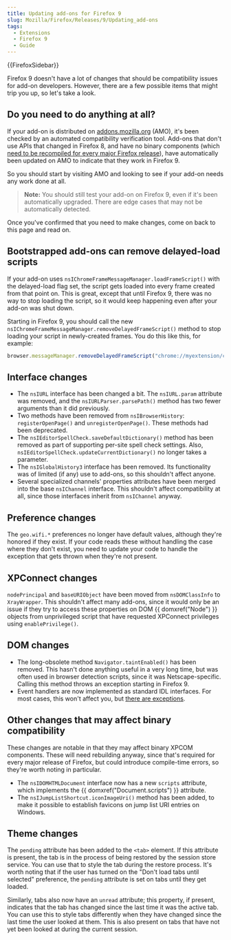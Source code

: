 ```yaml
---
title: Updating add-ons for Firefox 9
slug: Mozilla/Firefox/Releases/9/Updating_add-ons
tags:
  - Extensions
  - Firefox 9
  - Guide
---
```


{{FirefoxSidebar}}

Firefox 9 doesn't have a lot of changes that should be compatibility issues for add-on developers. However, there are a few possible items that might trip you up, so let's take a look.

## Do you need to do anything at all?

If your add-on is distributed on [addons.mozilla.org](https://addons.mozilla.org/en-US/firefox/) (AMO), it's been checked by an automated compatibility verification tool. Add-ons that don't use APIs that changed in Firefox 8, and have no binary components (which [need to be recompiled for every major Firefox release](/en-US/docs/Mozilla/Developer_guide/Interface_Compatibility#binary_interfaces)), have automatically been updated on AMO to indicate that they work in Firefox 9.

So you should start by visiting AMO and looking to see if your add-on needs any work done at all.

> **Note:** You should still test your add-on on Firefox 9, even if it's been automatically upgraded. There are edge cases that may not be automatically detected.

Once you've confirmed that you need to make changes, come on back to this page and read on.

## Bootstrapped add-ons can remove delayed-load scripts

If your add-on uses `nsIChromeFrameMessageManager.loadFrameScript()` with the delayed-load flag set, the script gets loaded into every frame created from that point on. This is great, except that until Firefox 9, there was no way to stop loading the script, so it would keep happening even after your add-on was shut down.

Starting in Firefox 9, you should call the new `nsIChromeFrameMessageManager.removeDelayedFrameScript()` method to stop loading your script in newly-created frames. You do this like this, for example:

```js
browser.messageManager.removeDelayedFrameScript("chrome://myextension/content/somescript.js");
```

## Interface changes

- The `nsIURL` interface has been changed a bit. The `nsIURL.param` attribute was removed, and the `nsIURLParser.parsePath()` method has two fewer arguments than it did previously.
- Two methods have been removed from `nsIBrowserHistory`: `registerOpenPage()` and `unregisterOpenPage()`. These methods had been deprecated.
- The `nsIEditorSpellCheck.saveDefaultDictionary()` method has been removed as part of supporting per-site spell check settings. Also, `nsIEditorSpellCheck.updateCurrentDictionary()` no longer takes a parameter.
- The `nsIGlobalHistory3` interface has been removed. Its functionality was of limited (if any) use to add-ons, so this shouldn't affect anyone.
- Several specialized channels' properties attributes have been merged into the base `nsIChannel` interface. This shouldn't affect compatibility at all, since those interfaces inherit from `nsIChannel` anyway.

## Preference changes

The `geo.wifi.*` preferences no longer have default values, although they're honored if they exist. If your code reads these without handling the case where they don't exist, you need to update your code to handle the exception that gets thrown when they're not present.

## XPConnect changes

`nodePrincipal` and `baseURIObject` have been moved from `nsDOMClassInfo` to `XrayWrapper`. This shouldn't affect many add-ons, since it would only be an issue if they try to access these properties on DOM {{ domxref("Node") }} objects from unprivileged script that have requested XPConnect privileges using `enablePrivilege()`.

## DOM changes

- The long-obsolete method `Navigator.taintEnabled()` has been removed. This hasn't done anything useful in a very long time, but was often used in browser detection scripts, since it was Netscape-specific. Calling this method throws an exception starting in Firefox 9.
- Event handlers are now implemented as standard IDL interfaces. For most cases, this won't affect you, but [there are exceptions](/en-US/docs/Web/Events/Event_handlers#event_handler_changes_in_firefox_9).

## Other changes that may affect binary compatibility

These changes are notable in that they may affect binary XPCOM components. These will need rebuilding anyway, since that's required for every major release of Firefox, but could introduce compile-time errors, so they're worth noting in particular.

- The `nsIDOMHTMLDocument` interface now has a new `scripts` attribute, which implements the {{ domxref("Document.scripts") }} attribute.
- The `nsIJumpListShortcut.iconImageUri()` method has been added, to make it possible to establish favicons on jump list URI entries on Windows.

## Theme changes

The `pending` attribute has been added to the `<tab>` element. If this attribute is present, the tab is in the process of being restored by the session store service. You can use that to style the tab during the restore process. It's worth noting that if the user has turned on the "Don't load tabs until selected" preference, the `pending` attribute is set on tabs until they get loaded.

Similarly, tabs also now have an `unread` attribute; this property, if present, indicates that the tab has changed since the last time it was the active tab. You can use this to style tabs differently when they have changed since the last time the user looked at them. This is also present on tabs that have not yet been looked at during the current session.
